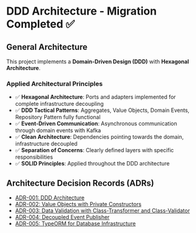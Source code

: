 # DDD Architecture - Migration Completed ✅

## General Architecture

This project implements a **Domain-Driven Design (DDD)** with **Hexagonal Architecture**.

### Applied Architectural Principles

- ✅ **Hexagonal Architecture**: Ports and adapters implemented for complete infrastructure decoupling
- ✅ **DDD Tactical Patterns**: Aggregates, Value Objects, Domain Events, Repository Pattern fully functional
- ✅ **Event-Driven Communication**: Asynchronous communication through domain events with Kafka
- ✅ **Clean Architecture**: Dependencies pointing towards the domain, infrastructure decoupled
- ✅ **Separation of Concerns**: Clearly defined layers with specific responsibilities
- ✅ **SOLID Principles**: Applied throughout the DDD architecture

## Architecture Decision Records (ADRs)

- [ADR-001: DDD Architecture](adr/adr-001-ddd-architecture.md)
- [ADR-002: Value Objects with Private Constructors](adr/adr-002-value-objects-private-constructors.md)
- [ADR-003: Data Validation with Class-Transformer and Class-Validator](adr/adr-003-data-validation.md)
- [ADR-004: Decoupled Event Publisher](adr/adr-004-decoupled-event-publisher.md)
- [ADR-005: TypeORM for Database Infrastructure](adr/adr-005-typeorm-database-infrastructure.md)
